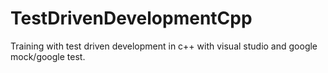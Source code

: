 # TestDrivenDevelopmentCpp
Training with test driven development in c++ with visual studio and google mock/google test.
